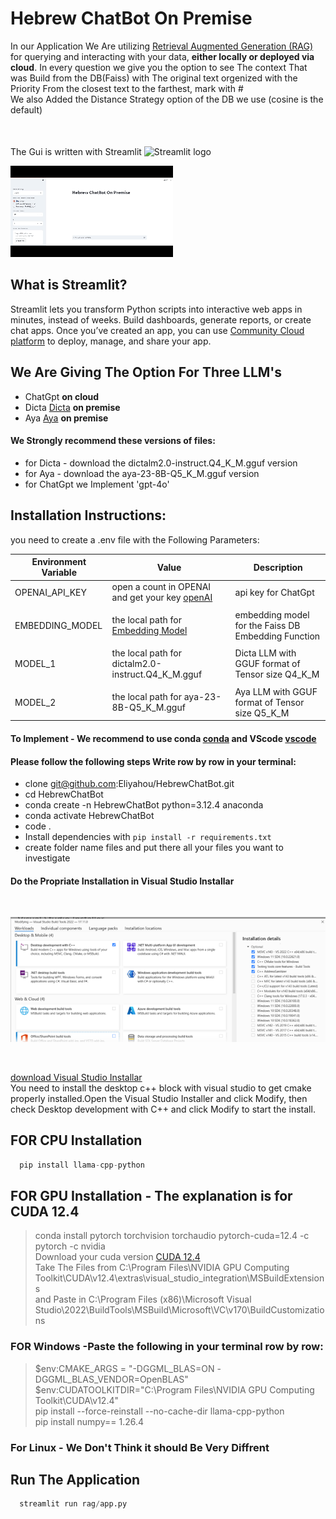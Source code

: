 # Hebrew ChatBot On Premise
In our Application We Are utilizing [Retrieval Augmented Generation (RAG)](https://arxiv.org/pdf/2005.11401) for querying and interacting with your data,
**either locally or deployed via cloud**.
In every question we give you the option to see The context That was Build from the DB(Faiss) with The original text orgenized with the Priority From the
closest text to the farthest, mark with #\
We also Added the Distance Strategy option of the DB we use (cosine is the default)\
The Gui is written with Streamlit 
<img src="https://user-images.githubusercontent.com/7164864/217935870-c0bc60a3-6fc0-4047-b011-7b4c59488c91.png" alt="Streamlit logo" style="height:10px;width:20px; margin-top:50px"></img>
<br>

![Demo of Hebrew ChatBot](images/hebrewChatBot.gif)
## What is Streamlit?

Streamlit lets you transform Python scripts into interactive web apps in minutes, instead of weeks. Build dashboards, generate reports, or create chat apps. Once you’ve created an app, you can use [Community Cloud platform](https://streamlit.io/cloud) to deploy, manage, and share your app.



## We Are Giving The Option For Three LLM's 
- ChatGpt **on cloud**
- Dicta [Dicta](https://huggingface.co/dicta-il/dictalm2.0-instruct-GGUF) **on premise**
- Aya   [Aya](https://huggingface.co/bartowski/aya-23-8B-GGUF) **on premise**
#### We Strongly recommend these versions of files:
   - for Dicta - download the dictalm2.0-instruct.Q4_K_M.gguf version
   - for Aya   - download the aya-23-8B-Q5_K_M.gguf version
   - for ChatGpt we Implement 'gpt-4o'
## Installation Instructions:
you need to create a .env file with the Following Parameters:

| Environment Variable   | Value                                                      | Description                                                                       |
| ---------------------- | ---------------------------------------------------------- | --------------------------------------------------------------------------------- |
| OPENAI_API_KEY         | open a count in OPENAI and get your key [openAI](https://platform.openai.com/docs/quickstart)| api key for ChatGpt|                                   |
|                        |                                                            |                                                                             |
| EMBEDDING_MODEL        | the local path for [Embedding Model](https://huggingface.co/sentence-transformers/paraphrase-multilingual-MiniLM-L12-v2)| embedding model for the Faiss DB Embedding Function  |
|                        |                                                            |                                                                             |
| MODEL_1                | the local path for dictalm2.0-instruct.Q4_K_M.gguf         | Dicta LLM with GGUF format of Tensor size Q4_K_M                            |
|                        |                                                            |                                                                             |
| MODEL_2                | the local path for aya-23-8B-Q5_K_M.gguf                   | Aya   LLM with GGUF format of Tensor size Q5_K_M                            |

#### To Implement - We recommend to use conda [conda](https://conda.io/projects/conda/en/latest/user-guide/install/windows.html) and VScode [vscode](https://code.visualstudio.com/download)
#### Please follow the following steps Write row by row in your terminal:
- clone git@github.com:Eliyahou/HebrewChatBot.git
- cd HebrewChatBot
- conda create -n HebrewChatBot python=3.12.4 anaconda
- conda activate HebrewChatBot
- code .
- Install dependencies with `pip install -r requirements.txt`
- create folder name files and put there all your files you want to investigate

#### Do the Propriate Installation in Visual Studio Installar 
<br>

![installator](/images/installator.png)

<br>

[download Visual Studio Installar](https://visualstudio.microsoft.com/downloads/)
<br>
You need to install the desktop c++ block with visual studio to get cmake properly installed.Open the Visual Studio Installer and click Modify, then check Desktop development with C++ and click Modify to start the install.
## FOR CPU Installation
```python
  pip install llama-cpp-python
```
## FOR GPU Installation - The explanation is for CUDA 12.4 
   > conda install pytorch torchvision torchaudio pytorch-cuda=12.4 -c pytorch -c nvidia\
   Download your cuda version [CUDA 12.4](https://developer.download.nvidia.com/compute/cuda/12.4.0/local_installers/cuda_12.4.0_551.61_windows.exe)\
   Take The Files from C:\Program Files\NVIDIA GPU Computing Toolkit\CUDA\v12.4\extras\visual_studio_integration\MSBuildExtensions\
   and Paste in C:\Program Files (x86)\Microsoft Visual Studio\2022\BuildTools\MSBuild\Microsoft\VC\v170\BuildCustomizations
   ### FOR Windows -Paste the following in your terminal row by row:
   >$env:CMAKE_ARGS = "-DGGML_BLAS=ON -DGGML_BLAS_VENDOR=OpenBLAS"\
   $env:CUDATOOLKITDIR="C:\Program Files\NVIDIA GPU Computing Toolkit\CUDA\v12.4"\
   pip install --force-reinstall --no-cache-dir llama-cpp-python\
   pip install numpy== 1.26.4
   ### For Linux - We Don't Think it should Be Very Diffrent
## Run The Application
```python
  streamlit run rag/app.py
```
 

